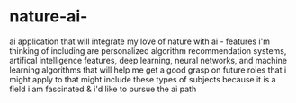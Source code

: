 # nature-ai-
ai application that will integrate my love of nature with ai - features i'm thinking of including are personalized algorithm recommendation systems, artifical intelligence features, deep learning, neural networks, and machine learning algorithms that will help me get a good grasp on future roles that i might apply to that might include these types of subjects because it is a field i am fascinated &amp; i'd like to pursue the ai path 
